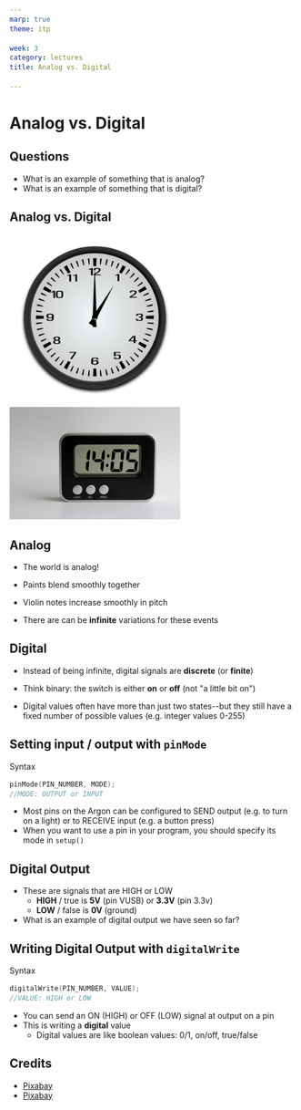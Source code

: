 ```yaml
---
marp: true
theme: itp

week: 3
category: lectures
title: Analog vs. Digital

---
```


<!-- headingDivider: 2 -->

# Analog vs. Digital

## Questions

- What is an example of something that is analog?
- What is an example of something that is digital?

## Analog vs. Digital
<img src="lecture_analog_vs_digital.assets/analog-clock-1295631_960_720-1565746786122.png" alt="analog clock" width=300 /><img src="lecture_analog_vs_digital.assets/clock-997589_960_720.jpg" alt="digital clock" width=300 />

## Analog

- The world is analog!

- Paints blend smoothly together

- Violin notes increase smoothly in pitch

- There are can be **infinite** variations for these events


## Digital

- Instead of being infinite, digital signals are **discrete** (or **finite**)

- Think binary: the switch is either **on** or **off** (not "a little bit on")

- Digital values often have more than just two states--but they still have a fixed number of possible values (e.g. integer values 0-255)


## Setting input / output with `pinMode` 

Syntax

```c++
pinMode(PIN_NUMBER, MODE);
//MODE: OUTPUT or INPUT
```

- Most pins on the Argon can be configured to SEND output (e.g. to turn on a light) or to RECEIVE input (e.g. a button press)
- When you want to use a pin in your program, you should specify its mode in `setup()`

## Digital Output

- These are signals that are HIGH or LOW
  - **HIGH** / true is **5V** (pin VUSB) or **3.3V** (pin 3.3v)
  - **LOW** / false is **0V** (ground)
- What is an example of digital output we have seen so far?

<!-- LED -->

## Writing Digital Output with `digitalWrite` 

Syntax

```c++
digitalWrite(PIN_NUMBER, VALUE);
//VALUE: HIGH or LOW
```

- You can send an ON (HIGH) or OFF (LOW) signal at output on a pin
- This is writing a **digital** value
  - Digital values are like boolean values: 0/1, on/off, true/false

## Credits

- [Pixabay](https://pixabay.com/photos/clock-alarm-clock-brick-clock-face-997589/)
- [Pixabay](https://pixabay.com/vectors/analog-clock-clock-time-1295631/)
